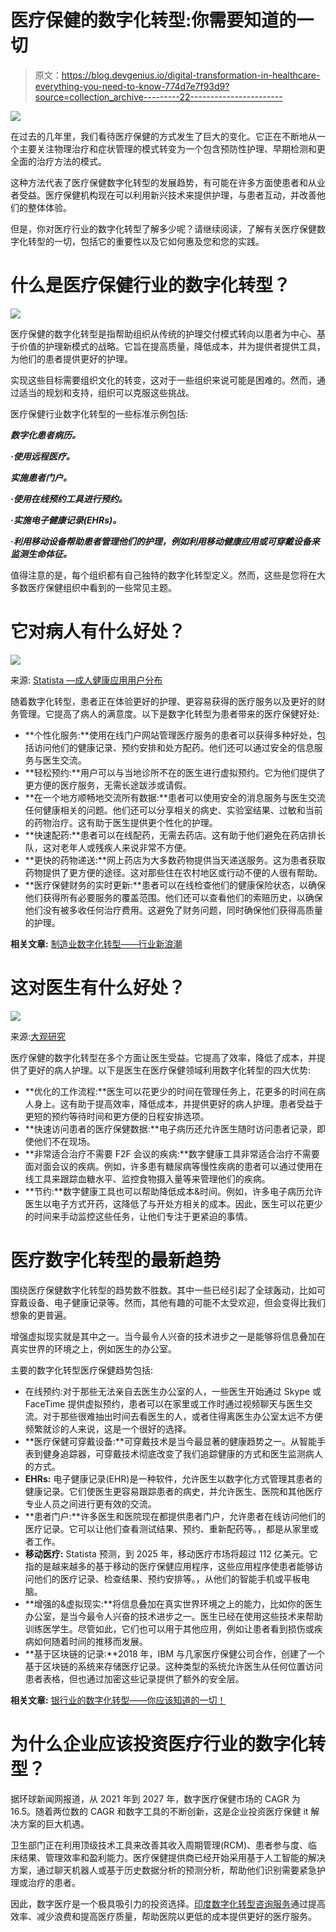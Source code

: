 # 医疗保健的数字化转型:你需要知道的一切

> 原文：<https://blog.devgenius.io/digital-transformation-in-healthcare-everything-you-need-to-know-774d7e7f93d9?source=collection_archive---------22----------------------->

![](img/1d43ce3dfb772b4c5eacda1815c44f9e.png)

在过去的几年里，我们看待医疗保健的方式发生了巨大的变化。它正在不断地从一个主要关注物理治疗和症状管理的模式转变为一个包含预防性护理、早期检测和更全面的治疗方法的模式。

这种方法代表了医疗保健数字化转型的发展趋势，有可能在许多方面使患者和从业者受益。医疗保健机构现在可以利用新兴技术来提供护理，与患者互动，并改善他们的整体体验。

但是，你对医疗行业的数字化转型了解多少呢？请继续阅读，了解有关医疗保健数字化转型的一切，包括它的重要性以及它如何惠及您和您的实践。

# **什么是医疗保健行业的数字化转型？**

![](img/741720fa2cb37149593d61b656899f7d.png)

医疗保健的数字化转型是指帮助组织从传统的护理交付模式转向以患者为中心、基于价值的护理新模式的战略。它旨在提高质量，降低成本，并为提供者提供工具，为他们的患者提供更好的护理。

实现这些目标需要组织文化的转变，这对于一些组织来说可能是困难的。然而，通过适当的规划和支持，组织可以克服这些挑战。

医疗保健行业数字化转型的一些标准示例包括:

***数字化患者病历。***

***·使用远程医疗。***

***实施患者门户。***

***·使用在线预约工具进行预约。***

***·实施电子健康记录(EHRs)。***

***·利用移动设备帮助患者管理他们的护理，例如利用移动健康应用或可穿戴设备来监测生命体征。***

值得注意的是，每个组织都有自己独特的数字化转型定义。然而，这些是您将在大多数医疗保健组织中看到的一些常见主题。

# 它对病人有什么好处？

![](img/4f8bb4b7fb94f6d05066893de6b71c84.png)

来源: [Statista —成人健康应用用户分布](https://www.statista.com/forecasts/1181592/share-of-us-health-app-users-by-generation)

随着数字化转型，患者正在体验更好的护理、更容易获得的医疗服务以及更好的财务管理。它提高了病人的满意度。以下是数字化转型为患者带来的医疗保健好处:

*   **个性化服务:**使用在线门户网站管理医疗服务的患者可以获得多种好处，包括访问他们的健康记录、预约安排和处方配药。他们还可以通过安全的信息服务与医生交流。
*   **轻松预约:**用户可以与当地诊所不在的医生进行虚拟预约。它为他们提供了更方便的医疗服务，无需长途跋涉或请假。
*   **在一个地方顺畅地交流所有数据:**患者可以使用安全的消息服务与医生交流任何健康相关的问题。他们还可以分享相关的病史、实验室结果、过敏和当前的药物治疗。这有助于医生提供更个性化的护理。
*   **快速配药:**患者可以在线配药，无需去药店。这有助于他们避免在药店排长队，这对老年人或残疾人来说非常不方便。
*   **更快的药物递送:**网上药店为大多数药物提供当天递送服务。这为患者获取药物提供了更方便的途径。这对那些住在农村地区或行动不便的人很有帮助。
*   **医疗保健财务的实时更新:**患者可以在线检查他们的健康保险状态，以确保他们获得所有必要服务的覆盖范围。他们还可以查看他们的索赔历史，以确保他们没有被多收任何治疗费用。这避免了财务问题，同时确保他们获得高质量的护理。

**相关文章:** [制造业数字化转型——行业新浪潮](https://www.pixelcrayons.com/blog/digital-transformation-in-manufacturing-benefits-and-trends/?utm_source=GP%2FMedium%2FDigital+Transformation+in+Healthcare&utm_medium=Digital+Trans+in+Manu%2FSR-AR&utm_campaign=SR-AR)

# 这对医生有什么好处？

![](img/3daf7d935157248148034873143d79f5.png)

来源:[大观研究](https://www.grandviewresearch.com/industry-analysis/mhealth-app-market)

医疗保健的数字化转型在多个方面让医生受益。它提高了效率，降低了成本，并提供了更好的病人护理。以下是医生在医疗保健领域利用数字化转型的四大优势:

*   **优化的工作流程:**医生可以花更少的时间在管理任务上，花更多的时间在病人身上。这有助于提高效率，降低成本，并提供更好的病人护理。患者受益于更短的预约等待时间和更方便的日程安排选项。
*   **快速访问患者的医疗保健数据:**电子病历还允许医生随时访问患者记录，即使他们不在现场。
*   **非常适合治疗不需要 F2F 会议的疾病:**数字健康工具非常适合治疗不需要面对面会议的疾病。例如，许多患有糖尿病等慢性疾病的患者可以通过使用在线工具来跟踪血糖水平、监控食物摄入量等来管理他们的疾病。
*   **节约:**数字健康工具也可以帮助降低成本&时间。例如，许多电子病历允许医生以电子方式开药，这降低了与开处方相关的成本。因此，医生可以花更少的时间来手动监控这些任务，让他们专注于更紧迫的事情。

# **医疗数字化转型的最新趋势**

围绕医疗保健数字化转型的趋势数不胜数。其中一些已经引起了全球轰动，比如可穿戴设备、电子健康记录等。然而，其他有趣的可能不太受欢迎，但会变得比我们想象的更普遍。

增强虚拟现实就是其中之一。当今最令人兴奋的技术进步之一是能够将信息叠加在真实世界的环境之上，例如医生的办公室。

主要的数字化转型医疗保健趋势包括:

*   在线预约:对于那些无法亲自去医生办公室的人，一些医生开始通过 Skype 或 FaceTime 提供虚拟预约，患者可以在家里或工作时通过视频聊天与医生交流。对于那些很难抽出时间去看医生的人，或者住得离医生办公室太远不方便频繁就诊的人来说，这是一个很好的选择。
*   **医疗保健可穿戴设备:**可穿戴技术是当今最显著的健康趋势之一。从智能手表到健身追踪器，可穿戴技术彻底改变了我们追踪健康的方式和医生监测病人的方式。
*   **EHRs:** 电子健康记录(EHR)是一种软件，允许医生以数字化方式管理其患者的健康记录。它们使医生更容易跟踪患者的病史，并允许医生、医院和其他医疗专业人员之间进行更有效的交流。
*   **患者门户:**许多医生和医院现在都提供患者门户，允许患者在线访问他们的医疗记录。它可以让他们查看测试结果、预约、重新配药等。，都是从家里或者工作。
*   **移动医疗:** Statista 预测，到 2025 年，移动医疗市场将超过 112 亿美元。它指的是越来越多的基于移动的医疗保健应用程序，这些应用程序使患者能够访问他们的医疗记录、检查结果、预约安排等。，从他们的智能手机或平板电脑。
*   **增强的&虚拟现实:**将信息叠加在真实世界环境之上的能力，比如你的医生办公室，是当今最令人兴奋的技术进步之一。医生已经在使用这些技术来帮助训练医学生。尽管如此，它们也可以用于其他应用，例如让患者看到损伤或疾病如何随着时间的推移而发展。
*   **基于区块链的记录:**2018 年，IBM 与几家医疗保健公司合作，创建了一个基于区块链的系统来存储医疗记录。这种类型的系统允许医生从任何位置访问患者表格，但也通过加密这些记录提供了额外的安全层。

**相关文章:** [银行业的数字化转型——你应该知道的一切！](https://www.pixelcrayons.com/blog/digital-transformation-in-banking/?utm_source=GP%2FMedium%2FDigital+Transformation+in+Healthcare&utm_medium=Digital+Trans+in+Banking%2FSR-AR&utm_campaign=SR-AR)

# **为什么企业应该投资医疗行业的数字化转型？**

据环球新闻网报道，从 2021 年到 2027 年，数字医疗保健市场的 CAGR 为 16.5。随着两位数的 CAGR 和数字工具的不断创新，这是企业投资医疗保健 it 解决方案的巨大机遇。

卫生部门正在利用顶级技术工具来改善其收入周期管理(RCM)、患者参与度、临床结果、管理效率和盈利能力。医疗保健提供商已经开始采用基于人工智能的解决方案，通过聊天机器人或基于历史数据分析的预测分析，帮助他们识别需要紧急护理或治疗的患者。

因此，数字医疗是一个极具吸引力的投资选择。[印度数字化转型咨询服务](https://www.pixelcrayons.com/digital-transformation?utm_source=GP%2FMedium%2FDigital+Transformation+in+Healthcare&utm_medium=Digital+Transformation+Services%2FSR-AR&utm_campaign=SR-AR)通过提高效率、减少浪费和提高医疗质量，帮助医院以更低的成本提供更好的医疗服务。